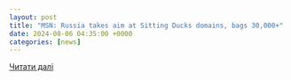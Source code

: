 ```yaml
---
layout: post
title: "MSN: Russia takes aim at Sitting Ducks domains, bags 30,000+"
date: 2024-08-06 04:35:00 +0000
categories: [news]
---
```


[Читати далі](https://securityboulevard.com/2024/08/msn-russia-takes-aim-at-sitting-ducks-domains-bags-30000/)
